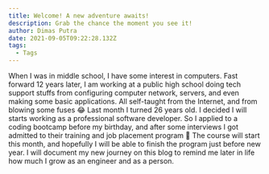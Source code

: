 ```yaml
---
title: Welcome! A new adventure awaits!
description: Grab the chance the moment you see it!
author: Dimas Putra
date: 2021-09-05T09:22:28.132Z
tags:
  - Tags
---
```

When I was in middle school, I have some interest in computers. Fast forward 12 years later, I am working at a public high school doing tech support stuffs from configuring computer network, servers, and even making some basic applications. All self-taught from the Internet, and from blowing some fuses 😂 Last month I turned 26 years old. I decided I will starts working as a professional software developer. So I applied to a coding bootcamp before my birthday, and after some interviews I got admitted to their training and job placement program 🎉 The course will start this month, and hopefully I will be able to finish the program just before new year. I will document my new journey on this blog to remind me later in life how much I grow as an engineer and as a person.